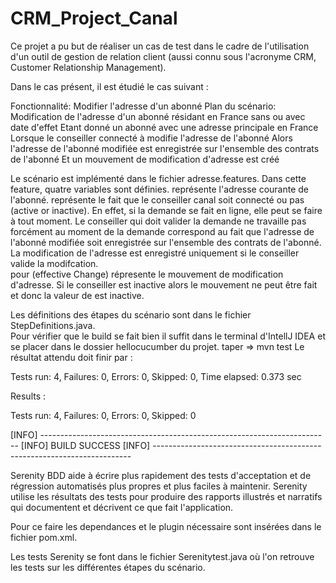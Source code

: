 # CRM_Project_Canal

Ce projet a pu but de réaliser un cas de test dans le cadre de l'utilisation d'un outil de gestion de relation client (aussi connu sous l'acronyme CRM, Customer Relationship Management). 

Dans le cas présent, il est étudié le cas suivant :

Fonctionnalité: Modifier l'adresse d'un abonné
Plan du scénario: Modification de l'adresse d'un abonné résidant en France sans ou avec date d'effet
Etant donné un abonné avec une adresse principale <active> en France
Lorsque le conseiller connecté à <canal> modifie l'adresse de l'abonné
Alors l'adresse de l'abonné modifiée est enregistrée sur l'ensemble des contrats de l'abonné Et un mouvement de modification d'adresse est créé 



Le scénario est implémenté dans le fichier adresse.features.
Dans cette feature, quatre variables sont définies. 
<active> représente l'adresse courante de l'abonné. 
<canal> représente le fait que le conseiller canal soit connecté ou pas (active or inactive). En effet, si la demande se fait en ligne, elle peut se faire à tout moment. Le conseiller qui doit valider la demande ne travaille pas forcément au moment de la demande 
<FACE> correspond au fait que l'adresse de l'abonné modifiée soit enregistrée sur l'ensemble des contrats de l'abonné. La modification de l'adresse est enregistré uniquement si le conseiller valide la modifcation.  
<EC> pour (effective Change) répresente le mouvement de modification d'adresse. Si le conseiller est inactive alors le mouvement ne peut être fait et donc la valeur de <EC> est inactive.  
  


Les définitions des étapes du scénario sont dans le fichier StepDefinitions.java.  
Pour vérifier que le build se fait bien il suffit dans le terminal d'IntellJ IDEA et se placer dans le dossier hellocucumber du projet. 
taper => mvn test 
Le résultat attendu doit finir par :


Tests run: 4, Failures: 0, Errors: 0, Skipped: 0, Time elapsed: 0.373 sec

Results :

Tests run: 4, Failures: 0, Errors: 0, Skipped: 0

[INFO] ------------------------------------------------------------------------
[INFO] BUILD SUCCESS
[INFO] ------------------------------------------------------------------------

Serenity BDD aide à écrire plus rapidement des tests d'acceptation et de régression automatisés plus propres et plus faciles à maintenir.
Serenity utilise les résultats des tests pour produire des rapports illustrés et narratifs qui documentent et décrivent ce que fait l'application.

Pour ce faire les dependances et le plugin nécessaire sont insérées dans le fichier pom.xml. 

Les tests Serenity se font dans le fichier Serenitytest.java où l'on retrouve les tests sur les différentes étapes du scénario. 



